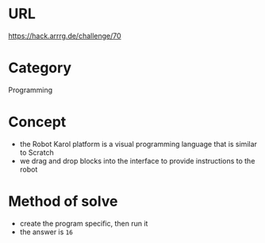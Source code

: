 # URL
https://hack.arrrg.de/challenge/70
# Category
Programming
# Concept
* the Robot Karol platform is a visual programming language that is similar to Scratch
* we drag and drop blocks into the interface to provide instructions to the robot
# Method of solve
* create the program specific, then run it
* the answer is `16`

